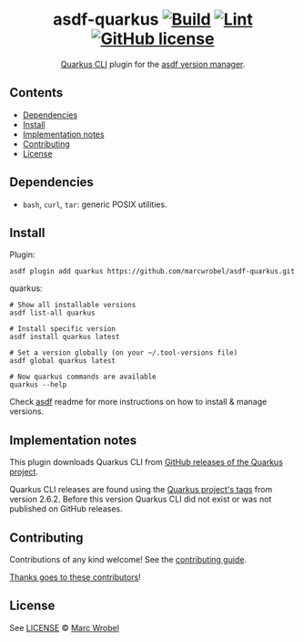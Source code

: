 <div align="center">

# asdf-quarkus [![Build](https://github.com/marcwrobel/asdf-quarkus/actions/workflows/build.yml/badge.svg)](https://github.com/marcwrobel/asdf-quarkus/actions/workflows/build.yml) [![Lint](https://github.com/marcwrobel/asdf-quarkus/actions/workflows/lint.yml/badge.svg)](https://github.com/marcwrobel/asdf-quarkus/actions/workflows/lint.yml) [![GitHub license](https://img.shields.io/github/license/marcwrobel/asdf-quarkus)](https://github.com/marcwrobel/asdf-quarkus/blob/master/LICENSE)

[Quarkus CLI](https://quarkus.io/guides/cli-tooling) plugin for the [asdf version manager](https://asdf-vm.com).

</div>

## Contents

- [Dependencies](#dependencies)
- [Install](#install)
- [Implementation notes](#implementation-notes)
- [Contributing](#contributing)
- [License](#license)

## Dependencies

- `bash`, `curl`, `tar`: generic POSIX utilities.

## Install

Plugin:

```shell
asdf plugin add quarkus https://github.com/marcwrobel/asdf-quarkus.git
```

quarkus:

```shell
# Show all installable versions
asdf list-all quarkus

# Install specific version
asdf install quarkus latest

# Set a version globally (on your ~/.tool-versions file)
asdf global quarkus latest

# Now quarkus commands are available
quarkus --help
```

Check [asdf](https://github.com/asdf-vm/asdf) readme for more instructions on how to
install & manage versions.

## Implementation notes

This plugin downloads Quarkus CLI from [GitHub releases of the Quarkus project](https://github.com/quarkusio/quarkus/releases).

Quarkus CLI releases are found using the [Quarkus project's tags](https://github.com/quarkusio/quarkus/tags)
from version 2.6.2. Before this version Quarkus CLI did not exist or was not published on GitHub releases.

## Contributing

Contributions of any kind welcome! See the [contributing guide](contributing.md).

[Thanks goes to these contributors](https://github.com/marcwrobel/asdf-quarkus/graphs/contributors)!

## License

See [LICENSE](LICENSE) © [Marc Wrobel](https://github.com/marcwrobel/)
